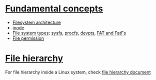 # [Fundamental concepts](Fundamental%20concepts.md)

* [Filesystem architecture](Fundamental%20concepts.md#filesystem-architecture)
* [inode](Fundamental%20concepts.md#inode)
* [File system types](Fundamental%20concepts.md#types): [sysfs](Fundamental%20concepts.md#sysfs), [procfs](Fundamental%20concepts.md#procfs), [devpts](Fundamental%20concepts.md#devpts), [FAT and FatFs](Fundamental%20concepts.md#fat-and-fatfs)
* [File permission](Fundamental%20concepts.md#file-permission)
# [File hierarchy](File%20hierarchy.md)
For file hierarchy inside a Linux system, check [file hierarchy document](File%20hierarchy.md)